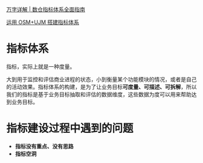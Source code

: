 [万字详解 | 数仓指标体系全面指南](https://mp.weixin.qq.com/s/G4XPu6rhNG8x_agpdB0D7Q)

[运用 OSM+UJM 搭建指标体系](https://zhuanlan.zhihu.com/p/393045524)

# 指标体系

指标，实际上就是一种度量。

大到用于监控和评估商业进程的状态，小到衡量某个功能模块的情况，或者是自己的活动效果。指标体系的构建，是为了让业务目标**可度量、可描述、可拆解**，所以我们的指标是基于业务目标抽取和评估的数据维度，这些数据为度可以用来帮助达到业务目标。

# 指标建设过程中遇到的问题

- **指标没有重点、没有思路**
- **指标空洞**
